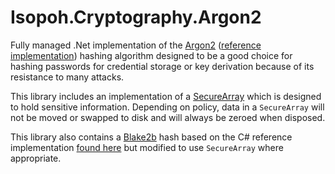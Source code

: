 # Isopoh.Cryptography.Argon2

Fully managed .Net implementation of the
[Argon2](https://en.wikipedia.org/wiki/Argon2)
([reference implementation](https://github.com/P-H-C/phc-winner-argon2))
hashing algorithm designed to be a good choice for hashing passwords for
credential storage or key derivation because of its resistance to many attacks.

This library includes an implementation of a [SecureArray](api/Isopoh.Cryptography.SecureArray.SecureArray-1.html)
which is designed to hold sensitive information. Depending on policy, data
in a `SecureArray` will not be moved or swapped to disk and will always be
zeroed when disposed.

This library also contains a [Blake2b](api/Isopoh.Cryptography.Blake2b.Blake2B.html) hash based on the C# reference
implementation [found here](https://github.com/BLAKE2/BLAKE2) but modified to
use `SecureArray` where appropriate.